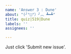 ```yaml
---
name: 'Answer 3 : Dune'
about: "(╯°□°）╯︵ ┻━┻"
title: quiz|519|Dune
labels: ''
assignees: ''

---
```


Just click 'Submit new issue'.
